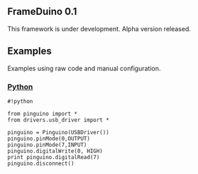 ## FrameDuino 0.1 ##

This framework is under development. Alpha version released.

## Examples ##

Examples using raw code and manual configuration.

### [Python](http://www.python.org/) ###
```
#!python

from pinguino import *
from drivers.usb_driver import *

pinguino = Pinguino(USBDriver())
pinguino.pinMode(0,OUTPUT)
pinguino.pinMode(7,INPUT)
pinguino.digitalWrite(0, HIGH)
print pinguino.digitalRead(7)
pinguino.disconnect()
```
